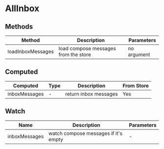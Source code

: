 # AllInbox

## Methods

<!-- @vuese:AllInbox:methods:start -->
|Method|Description|Parameters|
|---|---|---|
|loadInboxMessages|load compose messages from the store|no argument|

<!-- @vuese:AllInbox:methods:end -->


## Computed

<!-- @vuese:AllInbox:computed:start -->
|Computed|Type|Description|From Store|
|---|---|---|---|
|inboxMessages|-|return inbox messages|Yes|

<!-- @vuese:AllInbox:computed:end -->


## Watch

<!-- @vuese:AllInbox:watch:start -->
|Name|Description|Parameters|
|---|---|---|
|inboxMessages|watch compose messages if it's empty|-|

<!-- @vuese:AllInbox:watch:end -->


